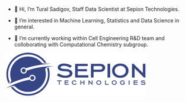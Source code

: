 
-   👋 Hi, I’m Tural Sadigov, Staff Data Scientist at Sepion Technologies.

-   👀 I’m interested in Machine Learning, Statistics and Data Science in general.

-   🌱 I’m currently working within Cell Engineering R&D team and colloborating with Computational Chemistry subgroup. 


![Sepion Technologies](cropped-logo.png)
